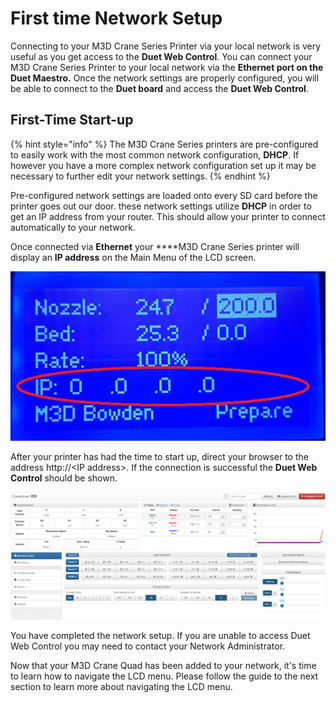 # First time Network Setup

Connecting to your M3D Crane Series Printer via your local network is very useful as you get access to the **Duet Web Control**. You can connect your M3D Crane Series Printer to your local network via the **Ethernet port on the Duet Maestro.** Once the network settings are properly configured, you will be able to connect to the **Duet board** and access the **Duet Web Control**.

## First-Time Start-up <a id="first-time-start-up"></a>

{% hint style="info" %}
The M3D Crane Series printers are pre-configured to easily work with the most common network configuration, **DHCP**. If however you have a more complex network configuration set up it may be necessary to further edit your network settings.
{% endhint %}

Pre-configured network settings are loaded onto every SD card before the printer goes out our door. these network settings utilize **DHCP** in order to get an IP address from your router. This should allow your printer to connect automatically to your network. 

Once connected via **Ethernet** your ****M3D Crane Series printer will display an **IP address** on the Main Menu of the LCD screen.

![IP adress](../.gitbook/assets/ipmainmenu.jpg)

After your printer has had the time to start up, direct your browser to the address http://&lt;IP address&gt;. If the connection is successful the **Duet Web Control** should be shown.

![Duet Web Control](../.gitbook/assets/quadduet1.png)

You have completed the network setup. If you are unable to access Duet Web Control you may need to contact your Network Administrator.

Now that your M3D Crane Quad has been added to your network, it's time to learn how to navigate the LCD menu. Please follow the guide to the next section to learn more about navigating the LCD menu. 

 

